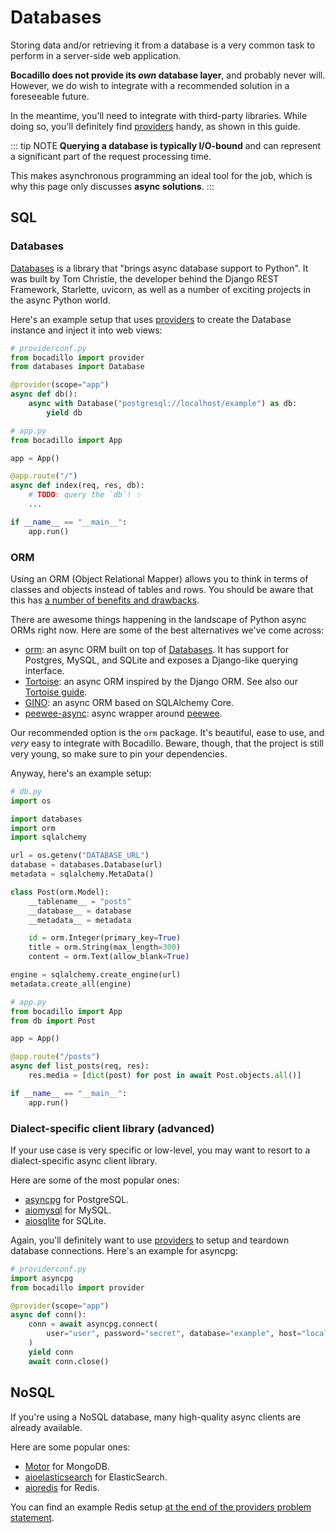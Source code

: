 # Databases

Storing data and/or retrieving it from a database is a very common task to perform in a server-side web application.

**Bocadillo does not provide its _own_ database layer**, and probably never will. However, we do wish to integrate with a recommended solution in a foreseeable future.

In the meantime, you'll need to integrate with third-party libraries. While doing so, you'll definitely find [providers] handy, as shown in this guide.

[providers]: /guides/injection/

::: tip NOTE
**Querying a database is typically I/O-bound** and can represent a significant part of the request processing time.

This makes asynchronous programming an ideal tool for the job, which is why this page only discusses **async solutions**.
:::

## SQL

### Databases

[databases]: #databases-2

[Databases](https://github.com/encode/databases) is a library that "brings async database support to Python". It was built by Tom Christie, the developer behind the Django REST Framework, Starlette, uvicorn, as well as a number of exciting projects in the async Python world.

Here's an example setup that uses [providers] to create the Database instance and inject it into web views:

```python
# providerconf.py
from bocadillo import provider
from databases import Database

@provider(scope="app")
async def db():
    async with Database("postgresql://localhost/example") as db:
        yield db
```

```python
# app.py
from bocadillo import App

app = App()

@app.route("/")
async def index(req, res, db):
    # TODO: query the `db`! ✨
    ...

if __name__ == "__main__":
    app.run()
```

### ORM

Using an ORM (Object Relational Mapper) allows you to think in terms of classes and objects instead of tables and rows. You should be aware that this has [a number of benefits and drawbacks](https://www.fullstackpython.com/object-relational-mappers-orms.html).

There are awesome things happening in the landscape of Python async ORMs right now. Here are some of the best alternatives we've come across:

- [orm]: an async ORM built on top of [Databases]. It has support for Postgres, MySQL, and SQLite and exposes a Django-like querying interface.
- [Tortoise]: an async ORM inspired by the Django ORM. See also our [Tortoise guide](/how-to/tortoise.md).
- [GINO]: an async ORM based on SQLAlchemy Core.
- [peewee-async]: async wrapper around [peewee].

[tortoise]: https://tortoise-orm.readthedocs.io
[orm]: https://github.com/encode/orm
[gino]: https://github.com/fantix/gino
[peewee-async]: https://github.com/05bit/peewee-async
[peewee]: https://github.com/coleifer/peewee

Our recommended option is the `orm` package. It's beautiful, ease to use, and _very_ easy to integrate with Bocadillo. Beware, though, that the project is still very young, so make sure to pin your dependencies.

Anyway, here's an example setup:

```python
# db.py
import os

import databases
import orm
import sqlalchemy

url = os.getenv("DATABASE_URL")
database = databases.Database(url)
metadata = sqlalchemy.MetaData()

class Post(orm.Model):
    __tablename__ = "posts"
    __database__ = database
    __metadata__ = metadata

    id = orm.Integer(primary_key=True)
    title = orm.String(max_length=300)
    content = orm.Text(allow_blank=True)

engine = sqlalchemy.create_engine(url)
metadata.create_all(engine)
```

```python
# app.py
from bocadillo import App
from db import Post

app = App()

@app.route("/posts")
async def list_posts(req, res):
    res.media = [dict(post) for post in await Post.objects.all()]

if __name__ == "__main__":
    app.run()
```

### Dialect-specific client library (advanced)

If your use case is very specific or low-level, you may want to resort to a dialect-specific async client library.

Here are some of the most popular ones:

- [asyncpg] for PostgreSQL.
- [aiomysql] for MySQL.
- [aiosqlite] for SQLite.

[asyncpg]: https://www.github.com/MagicStack/asyncpg
[aiomysql]: https://github.com/aio-libs/aiomysql
[aiosqlite]: https://github.com/jreese/aiosqlite

Again, you'll definitely want to use [providers] to setup and teardown database connections. Here's an example for asyncpg:

```python
# providerconf.py
import asyncpg
from bocadillo import provider

@provider(scope="app")
async def conn():
    conn = await asyncpg.connect(
        user="user", password="secret", database="example", host="localhost"
    )
    yield conn
    await conn.close()
```

## NoSQL

If you're using a NoSQL database, many high-quality async clients are already available.

Here are some popular ones:

- [Motor](https://github.com/mongodb/motor) for MongoDB.
- [aioelasticsearch](https://github.com/aio-libs/aioelasticsearch) for ElasticSearch.
- [aioredis](https://github.com/aio-libs/aioredis) for Redis.

You can find an example Redis setup [at the end of the providers problem statement](/guides/injection/problem.md#with-providers).

